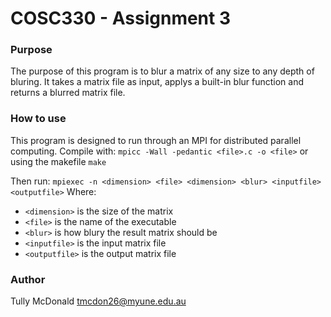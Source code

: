 # COSC330 - Assignment 3
### Purpose
The purpose of this program is to blur a matrix of any size to any depth of bluring.
It takes a matrix file as input, applys a built-in blur function and returns a blurred matrix file.

### How to use
This program is designed to run through an MPI for distributed parallel computing.
Compile with: `mpicc -Wall -pedantic <file>.c -o <file>`
or using the makefile `make`

Then run: `mpiexec -n <dimension> <file> <dimension> <blur> <inputfile> <outputfile>`
Where:
* `<dimension>` is the size of the matrix
* `<file>` is the name of the executable
* `<blur>` is how blury the result matrix should be
* `<inputfile>` is the input matrix file
* `<outputfile>` is the output matrix file

### Author 
Tully McDonald
tmcdon26@myune.edu.au
